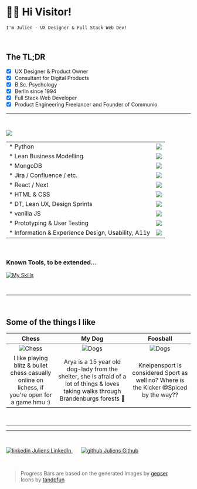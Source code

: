 # 👋👾 Hi Visitor!
`I'm Julien - UX Designer & Full Stack Web Dev!`

<br>

## The TL;DR
- [x] UX Designer & Product Owner 
- [x] Consultant for Digital Products 
- [x] B.Sc. Psychology
- [x] Berlin since 1994
- [x] Full Stack Web Developer 
- [x] Product Engineering Freelancer and Founder of Communio
* * * * * * * * * *

<br>

![](https://www.codewars.com/users/mntzd/badges/small)

|  |  |
| :------------- |:-------------|
|* Python | ![](https://geps.dev/progress/20)|
|* Lean Business Modelling | ![](https://geps.dev/progress/50)|
|* MongoDB | ![](https://geps.dev/progress/65)|
|* Jira / Confluence / etc. | ![](https://geps.dev/progress/70)|
|* React / Next | ![](https://geps.dev/progress/80)|
|* HTML & CSS | ![](https://geps.dev/progress/85)|
|* DT, Lean UX, Design Sprints | ![](https://geps.dev/progress/90)|
|* vanilla JS | ![](https://geps.dev/progress/95)|
|* Prototyping & User Testing | ![](https://geps.dev/progress/95)|
|* Information & Experience Design, Usability, A11y | ![](https://geps.dev/progress/95)|

<br>

### Known Tools, to be extended...
[![My Skills](https://skillicons.dev/icons?i=bootstrap,css,html,js,py,selenium,raspberrypi,figma,xd,ai,pr,ps&theme=light)](https://skillicons.dev)

<br>

* * * * * * * * * *

<br>

## Some of the things I like
| Chess      | My Dog           | Foosball  |
| :-------------: |:-------------:| :-------------:|
| ![Chess](https://raw.githubusercontent.com/mntzd/mntzd/main/01chess.jpg "Chess") | ![Dogs](https://raw.githubusercontent.com/mntzd/mntzd/main/02Ary4.jpg "My Dog") | ![Dogs](https://raw.githubusercontent.com/mntzd/mntzd/main/3foosball.jpg "Foosball") |
| I like playing blitz & bullet chess casually online on lichess, if you're open for a game hmu :) | Arya is a 15 year old dog-lady from the shelter, she is afraid of a lot of things & loves taking walks through Brandenburgs forests :dog: | Kneipensport is considered Sport as well no? Where is the Kicker @Spiced by the way??                        
<br>

* * * * * * * * * *

----------------------------------------------

<br>

<p>
  <a href="https://www.linkedin.com/in/julien-leske" rel="nofollow noreferrer">
    <img src="https://i.stack.imgur.com/gVE0j.png" alt="linkedin"> Juliens LinkedIn
  </a> &nbsp; &nbsp; &nbsp; 
  <a href="https://github.com/mntzd" rel="nofollow noreferrer">
    <img src="https://i.stack.imgur.com/tskMh.png" alt="github"> Juliens Github
  </a>
</p>

<br>

> Progress Bars are based on the generated Images by [gepser](https://github.com/gepser/markdown-progress) <br> Icons by [tandpfun](https://github.com/tandpfun/skill-icons)
